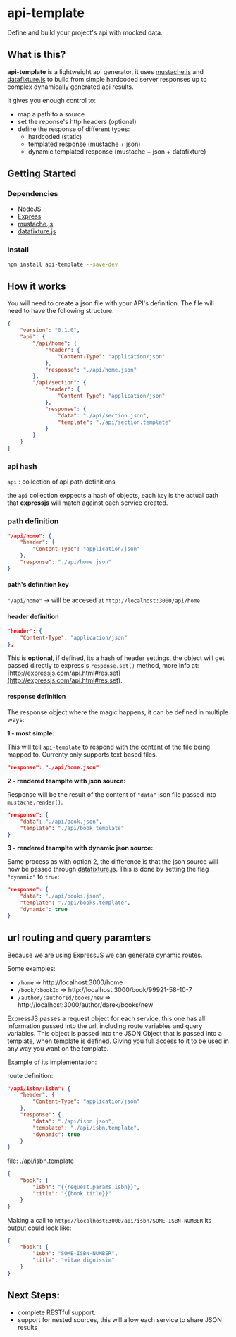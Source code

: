 # api-template

Define and build your project's api with mocked data. 

## What is this?

**api-template** is a lightweight api generator, it uses 
[mustache.js](https://npmjs.org/package/mustache) and 
[datafixture.js](https://github.com/acatl/datafixture.js) to build from simple 
hardcoded server responses up to complex dynamically generated api results.

It gives you enough control to:

* map a path to a source
* set the reponse's http headers (optional)
* define the response of different types:
    * hardcoded (static)
    * templated response (mustache + json)
    * dynamic templated response (mustache + json + datafixture)

## Getting Started

### Dependencies

* [NodeJS](http://nodejs.org/)
* [Express](http://expressjs.com/)
* [mustache.js](https://npmjs.org/package/mustache)
* [datafixture.js](https://npmjs.org/package/datafixture.js)

### Install

```bash
npm install api-template --save-dev
```

## How it works

You will need to create a json file with your API's definition. The file will
need to have the following structure: 

```json
{
    "version": "0.1.0",
    "api": {
        "/api/home": {
            "header": {
                "Content-Type": "application/json"
            },
            "response": "./api/home.json"
        },
        "/api/section": {
            "header": {
                "Content-Type": "application/json"
            },
            "response": {
                "data": "./api/section.json",
                "template": "./api/section.template"
            }
        }
    }
}
```
### api hash

`api` : collection of api path definitions

the `api` collection exppects a hash of objects, each `key` is the actual path 
that **expressjs** will match against each service created.

### path definition

```json
"/api/home": {
    "header": {
        "Content-Type": "application/json"
    },
    "response": "./api/home.json"
}
```

#### path's definition key

`"/api/home"` -> will be accesed at `http://localhost:3000/api/home`

#### header definition

```json
"header": {
    "Content-Type": "application/json"
},
```

This is **optional**, if defined, its a hash of header settings, the object will get
passed directly to express's `response.set()` method, more info at:
[http://expressjs.com/api.html#res.set](http://expressjs.com/api.html#res.set).


#### response definition

The response object where the magic happens, it can be defined in multiple ways:

**1 - most simple:** 

This will tell `api-template` to respond with the content of the file being 
mapped to. Currenty only supports text based files.

```json
"response": "./api/home.json"
``` 

**2 - rendered teamplte with json source:** 

Response will be the result of the content of `"data"` json file passed into 
`mustache.render()`.

```json
"response": {
    "data": "./api/book.json",
    "template": "./api/book.template"
}
```

**3 - rendered teamplte with dynamic json source:** 

Same process as with option 2, the difference is that the json source will now be 
passed through [datafixture.js](https://github.com/acatl/datafixture.js). This 
is done by setting the flag `"dynamic"` to `true`:

```json
"response": {
    "data": "./api/books.json",
    "template": "./api/books.template",
    "dynamic": true
}
```

## url routing and query paramters

Because we are using ExpressJS we can generate dynamic routes. 

Some examples:
* `/home` => http://localhost:3000/home
* `/book/:bookId` => http://localhost:3000/book/99921-58-10-7
* `/author/:authorId/books/new` => http://localhost:3000/author/darek/books/new

ExpressJS passes a request object for each service, this one has all information 
passed into the url, including route variables and query variables. This object
is passed into the JSON Object that is passed into a template, when template is 
defined. Giving you full access to it to be used in any way you want on the template.

Example of its implementation:

route definition:

```json
"/api/isbn/:isbn": {
    "header": {
        "Content-Type": "application/json"
    },
    "response": {
        "data": "./api/isbn.json",
        "template": "./api/isbn.template",
        "dynamic": true
    }
}
```

file: ./api/isbn.template
```json
{
    "book": {
        "isbn": "{{request.params.isbn}}",
        "title": "{{book.title}}"
    }
}
```

Making a call to `http://localhost:3000/api/isbn/SOME-ISBN-NUMBER` its output 
could look like:

```json
{
    "book": {
        "isbn": "SOME-ISBN-NUMBER",
        "title": "vitae dignissim"
    }
}
```

## Next Steps:

- complete RESTful support.
- support for nested sources, this will allow each service to share JSON results






























